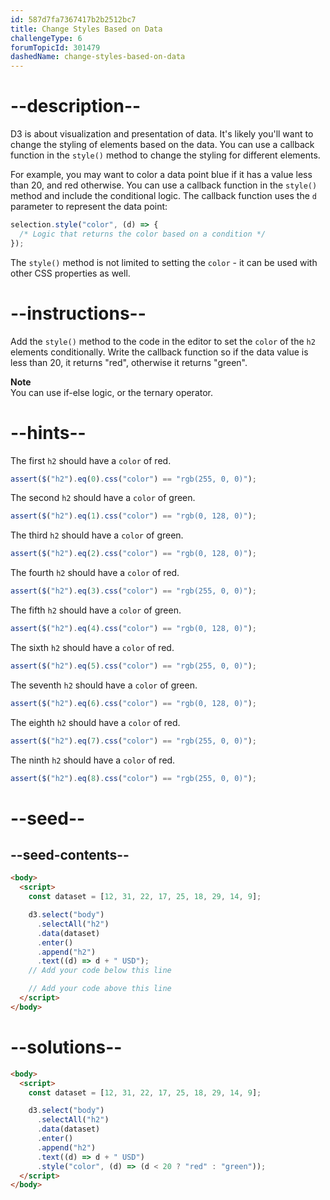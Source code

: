 ```yaml
---
id: 587d7fa7367417b2b2512bc7
title: Change Styles Based on Data
challengeType: 6
forumTopicId: 301479
dashedName: change-styles-based-on-data
---
```


# --description--

D3 is about visualization and presentation of data. It's likely you'll want to change the styling of elements based on the data. You can use a callback function in the `style()` method to change the styling for different elements.

For example, you may want to color a data point blue if it has a value less than 20, and red otherwise. You can use a callback function in the `style()` method and include the conditional logic. The callback function uses the `d` parameter to represent the data point:

```js
selection.style("color", (d) => {
  /* Logic that returns the color based on a condition */
});
```

The `style()` method is not limited to setting the `color` - it can be used with other CSS properties as well.

# --instructions--

Add the `style()` method to the code in the editor to set the `color` of the `h2` elements conditionally. Write the callback function so if the data value is less than 20, it returns "red", otherwise it returns "green".

**Note**  
You can use if-else logic, or the ternary operator.

# --hints--

The first `h2` should have a `color` of red.

```js
assert($("h2").eq(0).css("color") == "rgb(255, 0, 0)");
```

The second `h2` should have a `color` of green.

```js
assert($("h2").eq(1).css("color") == "rgb(0, 128, 0)");
```

The third `h2` should have a `color` of green.

```js
assert($("h2").eq(2).css("color") == "rgb(0, 128, 0)");
```

The fourth `h2` should have a `color` of red.

```js
assert($("h2").eq(3).css("color") == "rgb(255, 0, 0)");
```

The fifth `h2` should have a `color` of green.

```js
assert($("h2").eq(4).css("color") == "rgb(0, 128, 0)");
```

The sixth `h2` should have a `color` of red.

```js
assert($("h2").eq(5).css("color") == "rgb(255, 0, 0)");
```

The seventh `h2` should have a `color` of green.

```js
assert($("h2").eq(6).css("color") == "rgb(0, 128, 0)");
```

The eighth `h2` should have a `color` of red.

```js
assert($("h2").eq(7).css("color") == "rgb(255, 0, 0)");
```

The ninth `h2` should have a `color` of red.

```js
assert($("h2").eq(8).css("color") == "rgb(255, 0, 0)");
```

# --seed--

## --seed-contents--

```html
<body>
  <script>
    const dataset = [12, 31, 22, 17, 25, 18, 29, 14, 9];

    d3.select("body")
      .selectAll("h2")
      .data(dataset)
      .enter()
      .append("h2")
      .text((d) => d + " USD");
    // Add your code below this line

    // Add your code above this line
  </script>
</body>
```

# --solutions--

```html
<body>
  <script>
    const dataset = [12, 31, 22, 17, 25, 18, 29, 14, 9];

    d3.select("body")
      .selectAll("h2")
      .data(dataset)
      .enter()
      .append("h2")
      .text((d) => d + " USD")
      .style("color", (d) => (d < 20 ? "red" : "green"));
  </script>
</body>
```

